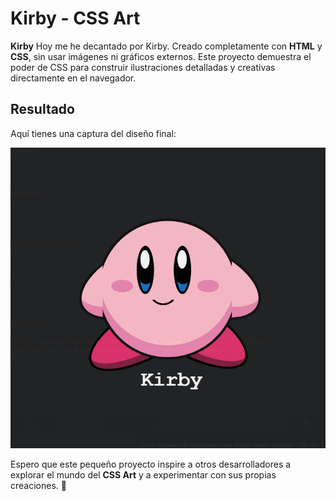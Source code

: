 # Kirby - CSS Art

**Kirby** Hoy me he decantado por Kirby. Creado completamente con **HTML** y **CSS**, sin usar imágenes ni gráficos externos. Este proyecto demuestra el poder de CSS para construir ilustraciones detalladas y creativas directamente en el navegador.

## Resultado

Aquí tienes una captura del diseño final:

![Brawl Stars Logo](./kirby.PNG)


Espero que este pequeño proyecto inspire a otros desarrolladores a explorar el mundo del **CSS Art** y a experimentar con sus propias creaciones. 🎨